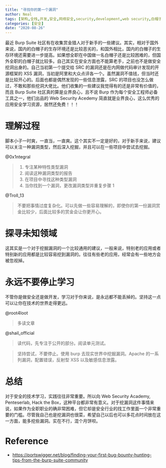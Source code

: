 ```yaml
---
title: "寻找你的第一个漏洞"
author: Neal
tags: [架构,全栈,开发,安全,网络安全,security,development,web security,白帽子,bug hunter,]
categories: [安全]
date: "2020-08-26" 
---
```


最近 Burp Suite 社区有在收集赏金猎人对于新手的一些建议。其实，相对于国外来说，国内的白帽子的生存环境还是比较恶劣的，和国外相比，国内的白帽子的生存环境还需要进一步提高。如果想全职在中国做一名白帽子还是比较困难的，但国外全职的白帽子就比较多。自己其实在安全方面也不能算老手，之前也不是做安全挖洞出身的。自己当初第一个提交给 SRC 的漏洞还是在内网做代码审计发现的开源框架的 XSS 漏洞，当初是阿里和大众点评各一个。虽然漏洞不值钱，但当时还是比较开心的。后面也都是偶然发现的一些信息泄露，SRC 的项目也没怎么做过，不敢和那些挖洞大佬比。他们收集的一些建议我觉得有的还是非常有价值的，而且 Burp Suite 社区真的算是业界良心，且不说 Burp 作为每个安全工程师必备工具之一，他们出品的 Web Security Acedemy 简直就是业界良心，这么优秀的应用安全学习资源，居然还免费！！！

# 理解过程

脚本小子一时爽，一直当，一直爽。这个其实不一定是好的，对于新手来说，建议可以关注一种漏洞类型，然后深入挖掘，并且可以在一些项目中尝试去挖掘。

@0x1ntegral

> 1. 专注某种特性类型漏洞
> 2. 阅读这种漏洞类型的报告
> 3. 在项目中寻找这种类型漏洞
> 4. 当你找到一个漏洞，更改漏洞类型并重复步骤 1

@Troll_13

> 不要把事情过度复杂化。可以先做一些容易理解的，即使你的第一份漏洞赏金比较少，后面比较多的赏金会让你更开心。

# 探寻未知领域

这其实是一个对于挖掘漏洞的一个比较通用的建议，一般来说，特别老的应用或者特别新的应用都是比较容易挖到漏洞的。往往有些老的应用，经常会有一些地方会被忽视掉。

# 永远不要停止学习

不管你是做安全还是做开发，学习对于你来说，是永远都不能丢掉的。坚持这一点可以让你在技术的世界走得更远。

@root4loot

> 多读文章

@shail_official

> 读代码，先专注于公开的部分。阅读单元测试。

> 坚持尝试，不要停止。使用 burp 去现实世界中挖掘漏洞。Apache 的一系列漏洞，配置错误，反射型 XSS 以及敏感信息泄露。

# 总结

对于安全的技术学习，实践往往非常重要。所以向 Web Security Academy, Penteserlab, Hack the Box，这种平台都非常有意义。对于挖漏洞这件事情来说，如果作为全职职业的确非常困难，但它却是安全行业的找工作里面一个非常重要的门槛。尽管我自己也是挖漏洞也很菜，希望自己以后也可以多花点时间放在这一方面，能多挖些漏洞。实在不行，混个月饼呗。

# Reference

* https://portswigger.net/blog/finding-your-first-bug-bounty-hunting-tips-from-the-burp-suite-community